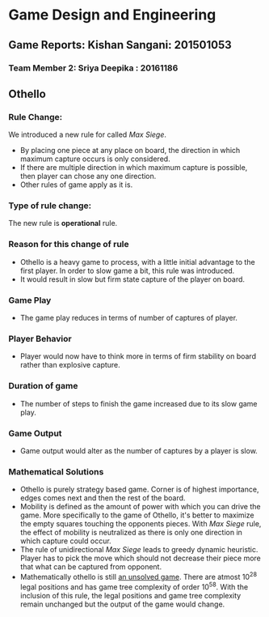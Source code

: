 
# Game Design and Engineering

## Game Reports: Kishan Sangani: 201501053
### Team Member 2: Sriya Deepika : 20161186

## Othello

### Rule Change:

We introduced a new rule for called _Max Siege_.

- By placing one piece at any place on board, the direction in which maximum capture occurs is only considered.
- If there are multiple direction in which maximum capture is possible, then player can chose any one direction.
- Other rules of game apply as it is.

### Type of rule change:

The new rule is **operational** rule.

### Reason for this change of rule

- Othello is a heavy game to process, with a little initial advantage to the first player. In order to slow game a bit, this rule was introduced.
- It would result in slow but firm state capture of the player on board.

### Game Play
- The game play reduces in terms of number of captures of player.

### Player Behavior
- Player would now have to think more in terms of firm stability on board rather than explosive capture.

### Duration of game
- The number of steps to finish the game increased due to its slow game play.

### Game Output
- Game output would alter as the number of captures by a player is slow.

### Mathematical Solutions
- Othello is purely strategy based game. Corner is of highest importance, edges comes next and then the rest of the board.
- Mobility is defined as the amount of power with which you can drive the game. More specifically to the game of Othello, it's better to maximize the empty squares touching the opponents pieces. With _Max Siege_ rule, the effect of mobility is neutralized as there is only one direction in which capture could occur.
- The rule of unidirectional _Max Siege_ leads to greedy dynamic heuristic. Player has to pick the move which should not decrease their piece more that what can be captured from opponent.
- Mathematically othello is still [an unsolved game](https://en.wikipedia.org/wiki/Reversi#Computer_opponents_and_research). There are atmost 10<sup>28</sup> legal positions and has game tree complexity of order 10<sup>58</sup>. With the inclusion of this rule, the legal positions and game tree complexity remain unchanged but the output of the game would change.

